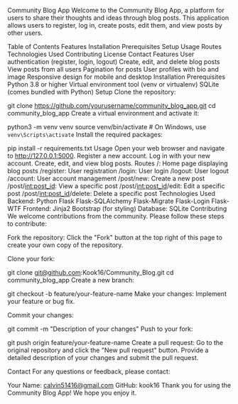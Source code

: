 Community Blog App
Welcome to the Community Blog App, a platform for users to share their thoughts and ideas through blog posts. This application allows users to register, log in, create posts, edit them, and view posts by other users.

Table of Contents
Features
Installation
Prerequisites
Setup
Usage
Routes
Technologies Used
Contributing
License
Contact
Features
User authentication (register, login, logout)
Create, edit, and delete blog posts
View posts from all users
Pagination for posts
User profiles with bio and image
Responsive design for mobile and desktop
Installation
Prerequisites
Python 3.8 or higher
Virtual environment tool (venv or virtualenv)
SQLite (comes bundled with Python)
Setup
Clone the repository:


git clone https://github.com/yourusername/community_blog_app.git
cd community_blog_app
Create a virtual environment and activate it:


python3 -m venv venv
source venv/bin/activate  # On Windows, use `venv\Scripts\activate`
Install the required packages:


pip install -r requirements.txt
Usage
Open your web browser and navigate to http://127.0.0.1:5000.
Register a new account.
Log in with your new account.
Create, edit, and view blog posts.
Routes
/: Home page displaying blog posts
/register: User registration
/login: User login
/logout: User logout
/account: User account management
/post/new: Create a new post
/post/<int:post_id>: View a specific post
/post/<int:post_id>/edit: Edit a specific post
/post/<int:post_id>/delete: Delete a specific post
Technologies Used
Backend:
Python
Flask
Flask-SQLAlchemy
Flask-Migrate
Flask-Login
Flask-WTF
Frontend:
Jinja2
Bootstrap (for styling)
Database:
SQLite
Contributing
We welcome contributions from the community. Please follow these steps to contribute:

Fork the repository:
Click the "Fork" button at the top right of this page to create your own copy of the repository.

Clone your fork:


git clone git@github.com:Kook16/Community_Blog.git
cd community_blog_app
Create a new branch:


git checkout -b feature/your-feature-name
Make your changes:
Implement your feature or bug fix.

Commit your changes:


git commit -m "Description of your changes"
Push to your fork:


git push origin feature/your-feature-name
Create a pull request:
Go to the original repository and click the "New pull request" button. Provide a detailed description of your changes and submit the pull request.


Contact
For any questions or feedback, please contact:

Your Name: calvin51416@gmail.com
GitHub: kook16
Thank you for using the Community Blog App! We hope you enjoy it.
